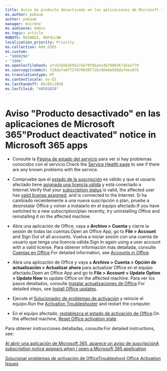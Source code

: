 ```yaml
---
title: Aviso de producto desactivado en las aplicaciones de Microsoft 365
ms.author: pebaum
author: pebaum
manager: mnirkhe
ms.audience: Admin
ms.topic: article
ROBOTS: NOINDEX, NOFOLLOW
localization_priority: Priority
ms.collection: Adm_O365
ms.custom:
- "9000296"
- "1906"
ms.openlocfilehash: efc63ebbd585e7eb78f6ba41db79883671b2e779
ms.sourcegitcommit: f28dafa0f727870038f72bc904da926daf4ec07b
ms.translationtype: HT
ms.contentlocale: es-ES
ms.lasthandoff: 06/05/2020
ms.locfileid: "44581820"
---
```

# <a name="product-deactivated-notice-in-microsoft-365-apps"></a><span data-ttu-id="c7952-102">Aviso "Producto desactivado" en las aplicaciones de Microsoft 365</span><span class="sxs-lookup"><span data-stu-id="c7952-102">"Product deactivated" notice in Microsoft 365 apps</span></span>

- <span data-ttu-id="c7952-103">Consulte la [Página de estado del servicio](https://docs.microsoft.com/office365/enterprise/view-service-health) para ver si hay problemas conocidos con el servicio.</span><span class="sxs-lookup"><span data-stu-id="c7952-103">Check the [Service Health page](https://docs.microsoft.com/office365/enterprise/view-service-health) to see if there are any known problems with the service.</span></span>

- <span data-ttu-id="c7952-104">Compruebe que el [estado de la suscripción](https://support.office.com/article/unlicensed-product-and-activation-errors-in-office-0d23d3c0-c19c-4b2f-9845-5344fedc4380#bkmk_checksubscription) es válido y que el usuario afectado tiene [asignada una licencia válida](https://support.office.com/article/997596B5-4173-4627-B915-36ABAC6786DC?wt.mc_id=Alchemy_ClientDIA) y está conectado a Internet.</span><span class="sxs-lookup"><span data-stu-id="c7952-104">Verify that your [subscription status](https://support.office.com/article/unlicensed-product-and-activation-errors-in-office-0d23d3c0-c19c-4b2f-9845-5344fedc4380#bkmk_checksubscription) is valid, the affected user has [valid license assigned](https://support.office.com/article/997596B5-4173-4627-B915-36ABAC6786DC?wt.mc_id=Alchemy_ClientDIA), and is connected to the Internet.</span></span> <span data-ttu-id="c7952-105">Si ha cambiado recientemente a una nueva suscripción o plan, pruebe a desinstalar Office y volver a instalarlo en el equipo afectado.</span><span class="sxs-lookup"><span data-stu-id="c7952-105">If you have switched to a new subscription/plan recently, try uninstalling Office and reinstalling it on the affected machine.</span></span>

- <span data-ttu-id="c7952-106">Abra una aplicación de Office, vaya a **Archivo > Cuenta** y cierre la sesión de todas las cuentas.</span><span class="sxs-lookup"><span data-stu-id="c7952-106">Open an Office App, go to **File > Account** and Sign Out of all accounts.</span></span> <span data-ttu-id="c7952-107">Vuelva a iniciar sesión con una cuenta de usuario que tenga una licencia válida.</span><span class="sxs-lookup"><span data-stu-id="c7952-107">Sign In again using a user account with a valid license.</span></span> <span data-ttu-id="c7952-108">Para obtener información más detallada, consulte [Cuentas en Office](https://support.office.com/article/accounts-in-office-628ea040-f265-49de-b986-be09c3ebf8a9).</span><span class="sxs-lookup"><span data-stu-id="c7952-108">For detailed information, see [Accounts in Office](https://support.office.com/article/accounts-in-office-628ea040-f265-49de-b986-be09c3ebf8a9).</span></span>

- <span data-ttu-id="c7952-109">Abra una aplicación de Office y vaya a **Archivo > Cuenta > Opción de actualización > Actualizar ahora** para actualizar Office en el equipo afectado.</span><span class="sxs-lookup"><span data-stu-id="c7952-109">Open an Office App and go to **File > Account > Update Option > Update Now** to update Office on the affected machine.</span></span> <span data-ttu-id="c7952-110">Para ver los pasos detallados, consulte [Instalar actualizaciones de Office](https://support.office.com/article/install-office-updates-2ab296f3-7f03-43a2-8e50-46de917611c5).</span><span class="sxs-lookup"><span data-stu-id="c7952-110">For detailed steps, see [Install Office updates](https://support.office.com/article/install-office-updates-2ab296f3-7f03-43a2-8e50-46de917611c5).</span></span>

- <span data-ttu-id="c7952-111">Ejecute el [Solucionador de problemas de activación](https://aka.ms/SARA-OfficeActivation-Alchemy) y reinicie el equipo.</span><span class="sxs-lookup"><span data-stu-id="c7952-111">Run the [Activation Troubleshooter](https://aka.ms/SARA-OfficeActivation-Alchemy) and restart the computer.</span></span>

- <span data-ttu-id="c7952-112">En el equipo afectado, [restablezca el estado de activación de Office](https://docs.microsoft.com/office/troubleshoot/activation/reset-office-365-proplus-activation-state).</span><span class="sxs-lookup"><span data-stu-id="c7952-112">On the affected machine, [Reset Office activation state](https://docs.microsoft.com/office/troubleshoot/activation/reset-office-365-proplus-activation-state).</span></span>

<span data-ttu-id="c7952-113">Para obtener instrucciones detalladas, consulte:</span><span class="sxs-lookup"><span data-stu-id="c7952-113">For detailed instructions, see:</span></span> 

[<span data-ttu-id="c7952-114">Al abrir una aplicación de Microsoft 365, aparece un aviso de suscripción</span><span class="sxs-lookup"><span data-stu-id="c7952-114">A subscription notice appears when I open a Microsoft 365 application</span></span>](https://support.office.com/article/a-subscription-notice-appears-when-i-open-an-office-365-application-4cabe32c-f594-4c0e-9191-3d3ade10cceb)

[<span data-ttu-id="c7952-115">Solucionar problemas de activación de Office</span><span class="sxs-lookup"><span data-stu-id="c7952-115">Troubleshoot Office Activation Issues</span></span>](https://support.office.com/article/unlicensed-product-and-activation-errors-in-office-0d23d3c0-c19c-4b2f-9845-5344fedc4380)
